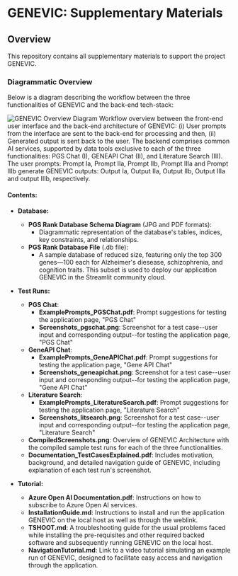 # GENEVIC: Supplementary Materials

## Overview
This repository contains all supplementary materials to support the project GENEVIC.
### Diagrammatic Overview

Below is a diagram describing the workflow between the three functionalities of GENEVIC and the back-end tech-stack:

![GENEVIC Overview Diagram](Architecture_Workflow_Schema.png)
Workflow overview between the front-end user interface and the back-end architecture of GENEVIC: (i) User prompts from the interface are sent to the back-end for processing and then, (ii) Generated output is sent back to the user. The backend comprises common AI services, supported by data tools exclusive to each of the three functionalities: PGS Chat (I), GENEAPI Chat (II), and Literature Search (III). The user prompts: Prompt Ia, Prompt IIa, Prompt IIb, Prompt IIIa and Prompt IIIb generate GENEVIC outputs: Output Ia, Output IIa, Output IIb, Output IIIa and output IIIb, respectively.
#### Contents:

- **Database:**
  - **PGS Rank Database Schema Diagram** (JPG and PDF formats): 
    - Diagrammatic representation of the database's tables, indices, key constraints, and relationships.
  - **PGS Rank Database File** (.db file): 
    - A sample database of reduced size, featuring only the top 300 genes—100 each for Alzheimer's diesease, schizophrenia, and cognition traits. This subset is used to deploy our application GENEVIC in the Streamlit community cloud.

- **Test Runs:**
  - **PGS Chat**:
      - **ExamplePrompts_PGSChat.pdf**: Prompt suggestions for testing the application page, "PGS Chat"
      - **Screenshots_pgschat.png**: Screenshot for a test case--user input and corresponding output--for testing the application page, "PGS Chat"
  - **GeneAPI Chat**:
      - **ExamplePrompts_GeneAPIChat.pdf**: Prompt suggestions for testing the application page, "Gene API Chat"
      - **Screenshots_geneapichat.png**: Screenshot for a test case--user input and corresponding output--for testing the application page, "Gene API Chat"
   - **Literature Search**:
      - **ExamplePrompts_LiteratureSearch.pdf**: Prompt suggestions for testing the application page, "Literature Search"   
      - **Screenshots_litsearch.png**: Screenshot for a test case--user input and corresponding output--for testing the application page, "Literature Search"
  - **CompiledScreenshots.png**: Overview of GENEVIC Architecture with the compiled sample test runs for each of the three functionalities.
  - **Documentation_TestCasesExplained.pdf**: Includes motivation, background, and detailed navigation guide of GENEVIC, including explanation of each test run's screenshot.

- **Tutorial:**  
  - **Azure Open AI Documentation.pdf**: Instructions on how to subscribe to Azure Open AI services.
  - **InstallationGuide.md**: Instructions to install and run the application GENEVIC on the local host as well as through the weblink.
  - **TSHOOT.md**: A troubleshooting guide for the usual problems faced while installing the pre-requisites and other required backed software and subsequently running GENEVIC on the local host.
  - **NavigationTutorial.md**: Link to a video tutorial simulating an example run of GENEVIC, designed to facilitate easy access and navigation through the application.

